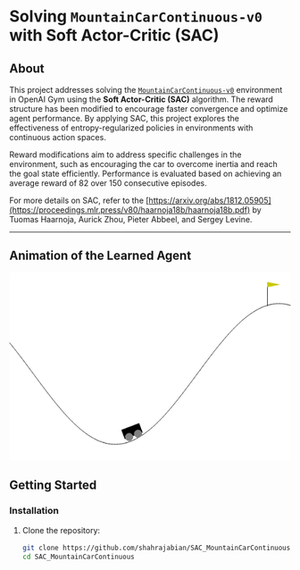 # Solving `MountainCarContinuous-v0` with Soft Actor-Critic (SAC)

## About
This project addresses solving the [`MountainCarContinuous-v0`](https://gymnasium.farama.org/environments/classic_control/mountain_car_continuous/) environment in OpenAI Gym using the **Soft Actor-Critic (SAC)** algorithm. The reward structure has been modified to encourage faster convergence and optimize agent performance. By applying SAC, this project explores the effectiveness of entropy-regularized policies in environments with continuous action spaces.

Reward modifications aim to address specific challenges in the environment, such as encouraging the car to overcome inertia and reach the goal state efficiently. Performance is evaluated based on achieving an average reward of 82 over 150 consecutive episodes.

For more details on SAC, refer to the [https://arxiv.org/abs/1812.05905](https://proceedings.mlr.press/v80/haarnoja18b/haarnoja18b.pdf) by Tuomas Haarnoja, Aurick Zhou, Pieter Abbeel, and Sergey Levine.

---

## Animation of the Learned Agent
![Animation](MC_SAC_render.gif)

## Getting Started
### Installation
1. Clone the repository:
   ```bash
   git clone https://github.com/shahrajabian/SAC_MountainCarContinuous.git
   cd SAC_MountainCarContinuous
